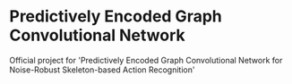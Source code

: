 # Predictively Encoded Graph Convolutional Network
Official project for 'Predictively Encoded Graph Convolutional Network for Noise-Robust Skeleton-based Action Recognition'


